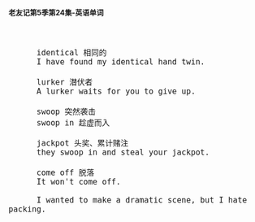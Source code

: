 #### 老友记第5季第24集-英语单词

<div style="font-size: 18px">
<br />

```
      identical 相同的
      I have found my identical hand twin.

      lurker 潜伏者
      A lurker waits for you to give up.

      swoop 突然袭击
      swoop in 趁虚而入

      jackpot 头奖、累计赌注
      they swoop in and steal your jackpot.

      come off 脱落
      It won't come off.

      I wanted to make a dramatic scene, but I hate packing.
      
```
<br />
</div>

